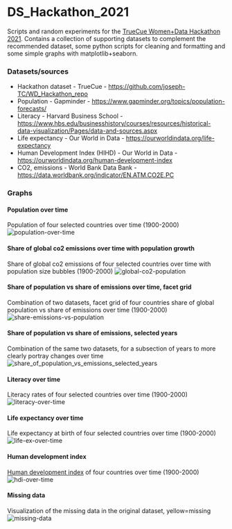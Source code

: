 # DS_Hackathon_2021
Scripts and random experiments for the [TrueCue Women+Data Hackathon 2021](https://truecue.com/womenindata/hackathon-2021/).
Contains a collection of supporting datasets to complement the recommended dataset, some python scripts for cleaning and formatting and some simple graphs with matplotlib+seaborn. 

### Datasets/sources
- Hackathon dataset - TrueCue - https://github.com/joseph-TC/WD_Hackathon_repo
- Population - Gapminder - https://www.gapminder.org/topics/population-forecasts/
- Literacy - Harvard Business School - https://www.hbs.edu/businesshistory/courses/resources/historical-data-visualization/Pages/data-and-sources.aspx 
- Life expectancy - Our World in Data - https://ourworldindata.org/life-expectancy
- Human Development Index (HIHD) - Our World in Data - https://ourworldindata.org/human-development-index
- CO2, emissions - World Bank Data Bank - https://data.worldbank.org/indicator/EN.ATM.CO2E.PC

### Graphs 
#### Population over time
Population of four selected countries over time (1900-2000)
![population-over-time](Graphs/population_over_time.png)

#### Share of global co2 emissions over time with population growth
Share of global co2 emissions of four selected countries over time with population size bubbles (1900-2000)
![global-co2-population](Graphs/share_of_global_co2_over_time_bubble.png)

#### Share of population vs share of emissions over time, facet grid
Combination of two datasets, facet grid of four countries share of global population vs share of emissions over time (1900-2000)
![share-emissions-vs-population](Graphs/share_of_population_vs_emissions.png)

#### Share of population vs share of emissions, selected years
Combination of the same two datasets, for a subsection of years to more clearly portray changes over time
![share_of_population_vs_emissions_selected_years](Graphs/share_of_population_vs_emissions_selected_years.png)

#### Literacy over time
Literacy rates of four selected countries over time (1900-2000)
![literacy-over-time](Graphs/literacy_over_time.png)

#### Life expectancy over time
Life expectancy at birth of four selected countries over time (1900-2000)
![life-ex-over-time](Graphs/life_expectancy_over_time.png)

#### Human development index
[Human development index](http://hdr.undp.org/en/content/human-development-index-hdi) of four countries over time (1900-2000)
![hdi-over-time](Graphs/human_dev_index_over_time.png)

#### Missing data
Visualization of the missing data in the original dataset, yellow=missing
![missing-data](Graphs/truecue_missing_data.png)
